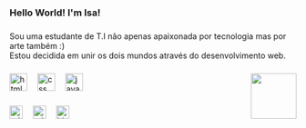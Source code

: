 <h3 align="left">Hello World! I'm Isa!</h3>

###

<p align="left">Sou uma estudante de T.I não apenas apaixonada por tecnologia mas por arte também :)<br> Estou decidida em unir os dois mundos através do desenvolvimento web.</p>

###
<img align="right" height="80" src="https://i.pinimg.com/originals/ac/f4/49/acf449faa1a934a4720d9faae6f337cc.gif"  />

###

<div align="left">
  <img src="https://cdn.jsdelivr.net/gh/devicons/devicon/icons/html5/html5-original.svg" height="31" alt="html5 logo"  />
  <img width="10" />
  <img src="https://cdn.jsdelivr.net/gh/devicons/devicon/icons/css3/css3-original.svg" height="31" alt="css logo"  />
  <img width="10" />
  <img src="https://cdn.jsdelivr.net/gh/devicons/devicon/icons/javascript/javascript-original.svg" height="31" alt="javascript logo"  />
</div>

###

<div align="left">
  <img src="https://img.shields.io/badge/Adobe Illustrator-FF9A00?logo=adobeillustrator&logoColor=black&style=for-the-badge" height="23" alt="adobeillustrator logo"  />
  <img width="10" />
  <img src="https://img.shields.io/badge/Adobe Photoshop-31A8FF?logo=adobephotoshop&logoColor=black&style=for-the-badge" height="23" alt="adobephotoshop logo"  />
  <img width="10" />
  <img src="https://img.shields.io/badge/Blender-F5792A?logo=blender&logoColor=black&style=for-the-badge" height="23" alt="blender logo"  />
</div>

###
